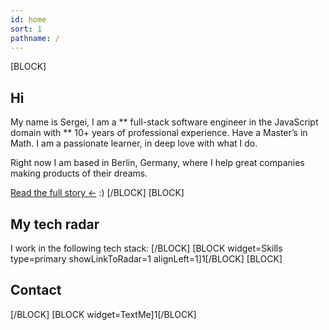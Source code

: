 ```yaml
---
id: home
sort: 1
pathname: /
---
```


[BLOCK]
## Hi
My name is Sergei, I am a ** full-stack software engineer in the JavaScript domain with ** 10+ years of professional experience. Have a Master’s in Math. I am a passionate learner, in deep love with what I do.

Right now I am based in Berlin, Germany, where I help great companies making products of their dreams.

[Read the full story &larr;](/story/) :)
[/BLOCK]
[BLOCK]
## My tech radar
I work in the following tech stack:
[/BLOCK]
[BLOCK widget=Skills type=primary showLinkToRadar=1 alignLeft=1]1[/BLOCK]
[BLOCK]
## Contact
[/BLOCK]
[BLOCK widget=TextMe]1[/BLOCK]

